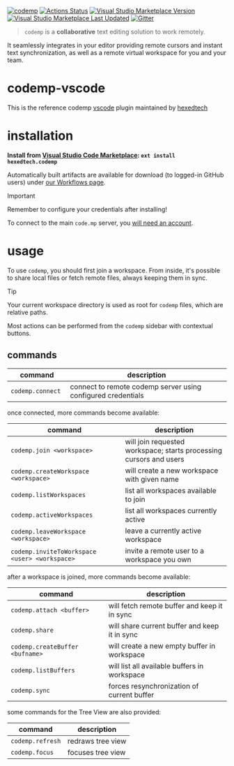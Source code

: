 [![codemp](https://code.mp/static/banner.png)](https://code.mp)
[![Actions Status](https://github.com/hexedtech/codemp-vscode/actions/workflows/test.yml/badge.svg)](https://github.com/hexedtech/codemp/actions)
[![Visual Studio Marketplace Version](https://img.shields.io/visual-studio-marketplace/v/hexedtech.codemp)](https://marketplace.visualstudio.com/items?itemName=hexedtech.codemp)
[![Visual Studio Marketplace Last Updated](https://img.shields.io/visual-studio-marketplace/last-updated/hexedtech.codemp)](https://marketplace.visualstudio.com/items?itemName=hexedtech.codemp)
[![Gitter](https://img.shields.io/gitter/room/hexedtech/codemp)](https://gitter.im/hexedtech/codemp)

> `codemp` is a **collaborative** text editing solution to work remotely.

It seamlessly integrates in your editor providing remote cursors and instant text synchronization,
as well as a remote virtual workspace for you and your team.

# codemp-vscode

This is the reference codemp [vscode](https://code.visualstudio.com/) plugin maintained by [hexedtech](https://hexed.technology)

# installation
**Install from [Visual Studio Code Marketplace](https://marketplace.visualstudio.com/items?itemName=hexedtech.codemp): `ext install hexedtech.codemp`**

Automatically built artifacts are available for download (to logged-in GitHub users) under [our Workflows page](https://github.com/hexedtech/codemp-vscode/actions/workflows/publish.yml).

> [!IMPORTANT]
> Remember to configure your credentials after installing!

To connect to the main `code.mp` server, you [will need an account](https://code.mp/signup).

# usage
To use `codemp`, you should first join a workspace. From inside, it's possible to share local files or fetch remote files, always keeping them in sync.

> [!TIP]
> Your current workspace directory is used as root for `codemp` files, which are relative paths.

Most actions can be performed from the `codemp` sidebar with contextual buttons.

## commands

| command | description |
| --- | --- |
| `codemp.connect ` |  connect to remote codemp server using configured credentials |

once connected, more commands become available:

| command | description |
| --- | --- |
| `codemp.join <workspace>` |  will join requested workspace; starts processing cursors and users |
| `codemp.createWorkspace <workspace>` |  will create a new workspace with given name |
| `codemp.listWorkspaces` |  list all workspaces available to join |
| `codemp.activeWorkspaces` |  list all workspaces currently active |
| `codemp.leaveWorkspace <workspace>` |  leave a currently active workspace |
| `codemp.inviteToWorkspace <user> <workspace>` |  invite a remote user to a workspace you own |

after a workspace is joined, more commands become available:

| command | description |
| --- | --- |
| `codemp.attach <buffer>` |  will fetch remote buffer and keep it in sync |
| `codemp.share` |  will share current buffer and keep it in sync |
| `codemp.createBuffer <bufname>` |  will create a new empty buffer in workspace |
| `codemp.listBuffers` |  will list all available buffers in workspace |
| `codemp.sync` |  forces resynchronization of current buffer |

some commands for the Tree View are also provided:

| command | description |
| --- | --- |
| `codemp.refresh` |  redraws tree view |
| `codemp.focus` |  focuses tree view |


